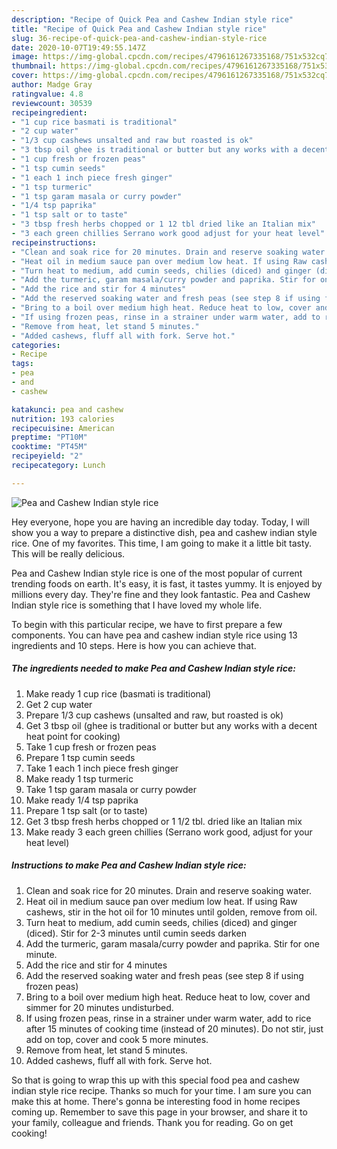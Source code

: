 ```yaml
---
description: "Recipe of Quick Pea and Cashew Indian style rice"
title: "Recipe of Quick Pea and Cashew Indian style rice"
slug: 36-recipe-of-quick-pea-and-cashew-indian-style-rice
date: 2020-10-07T19:49:55.147Z
image: https://img-global.cpcdn.com/recipes/4796161267335168/751x532cq70/pea-and-cashew-indian-style-rice-recipe-main-photo.jpg
thumbnail: https://img-global.cpcdn.com/recipes/4796161267335168/751x532cq70/pea-and-cashew-indian-style-rice-recipe-main-photo.jpg
cover: https://img-global.cpcdn.com/recipes/4796161267335168/751x532cq70/pea-and-cashew-indian-style-rice-recipe-main-photo.jpg
author: Madge Gray
ratingvalue: 4.8
reviewcount: 30539
recipeingredient:
- "1 cup rice basmati is traditional"
- "2 cup water"
- "1/3 cup cashews unsalted and raw but roasted is ok"
- "3 tbsp oil ghee is traditional or butter but any works with a decent heat point for cooking"
- "1 cup fresh or frozen peas"
- "1 tsp cumin seeds"
- "1 each 1 inch piece fresh ginger"
- "1 tsp turmeric"
- "1 tsp garam masala or curry powder"
- "1/4 tsp paprika"
- "1 tsp salt or to taste"
- "3 tbsp fresh herbs chopped or 1 12 tbl dried like an Italian mix"
- "3 each green chillies Serrano work good adjust for your heat level"
recipeinstructions:
- "Clean and soak rice for 20 minutes. Drain and reserve soaking water."
- "Heat oil in medium sauce pan over medium low heat. If using Raw cashews, stir in the hot oil for 10 minutes until golden, remove from oil."
- "Turn heat to medium, add cumin seeds, chilies (diced) and ginger (diced). Stir for 2-3 minutes until cumin seeds darken"
- "Add the turmeric, garam masala/curry powder and paprika. Stir for one minute."
- "Add the rice and stir for 4 minutes"
- "Add the reserved soaking water and fresh peas (see step 8 if using frozen peas)"
- "Bring to a boil over medium high heat. Reduce heat to low, cover and simmer for 20 minutes undisturbed."
- "If using frozen peas, rinse in a strainer under warm water, add to rice after 15 minutes of cooking time (instead of 20 minutes). Do not stir, just add on top, cover and cook 5 more minutes."
- "Remove from heat, let stand 5 minutes."
- "Added cashews, fluff all with fork. Serve hot."
categories:
- Recipe
tags:
- pea
- and
- cashew

katakunci: pea and cashew 
nutrition: 193 calories
recipecuisine: American
preptime: "PT10M"
cooktime: "PT45M"
recipeyield: "2"
recipecategory: Lunch

---
```



![Pea and Cashew Indian style rice](https://img-global.cpcdn.com/recipes/4796161267335168/751x532cq70/pea-and-cashew-indian-style-rice-recipe-main-photo.jpg)

Hey everyone, hope you are having an incredible day today. Today, I will show you a way to prepare a distinctive dish, pea and cashew indian style rice. One of my favorites. This time, I am going to make it a little bit tasty. This will be really delicious.

Pea and Cashew Indian style rice is one of the most popular of current trending foods on earth. It's easy, it is fast, it tastes yummy. It is enjoyed by millions every day. They're fine and they look fantastic. Pea and Cashew Indian style rice is something that I have loved my whole life.




To begin with this particular recipe, we have to first prepare a few components. You can have pea and cashew indian style rice using 13 ingredients and 10 steps. Here is how you can achieve that.

<!--inarticleads1-->

##### The ingredients needed to make Pea and Cashew Indian style rice:

1. Make ready 1 cup rice (basmati is traditional)
1. Get 2 cup water
1. Prepare 1/3 cup cashews (unsalted and raw, but roasted is ok)
1. Get 3 tbsp oil (ghee is traditional or butter but any works with a decent heat point for cooking)
1. Take 1 cup fresh or frozen peas
1. Prepare 1 tsp cumin seeds
1. Take 1 each 1 inch piece fresh ginger
1. Make ready 1 tsp turmeric
1. Take 1 tsp garam masala or curry powder
1. Make ready 1/4 tsp paprika
1. Prepare 1 tsp salt (or to taste)
1. Get 3 tbsp fresh herbs chopped or 1 1/2 tbl. dried like an Italian mix
1. Make ready 3 each green chillies (Serrano work good, adjust for your heat level)




<!--inarticleads2-->

##### Instructions to make Pea and Cashew Indian style rice:

1. Clean and soak rice for 20 minutes. Drain and reserve soaking water.
1. Heat oil in medium sauce pan over medium low heat. If using Raw cashews, stir in the hot oil for 10 minutes until golden, remove from oil.
1. Turn heat to medium, add cumin seeds, chilies (diced) and ginger (diced). Stir for 2-3 minutes until cumin seeds darken
1. Add the turmeric, garam masala/curry powder and paprika. Stir for one minute.
1. Add the rice and stir for 4 minutes
1. Add the reserved soaking water and fresh peas (see step 8 if using frozen peas)
1. Bring to a boil over medium high heat. Reduce heat to low, cover and simmer for 20 minutes undisturbed.
1. If using frozen peas, rinse in a strainer under warm water, add to rice after 15 minutes of cooking time (instead of 20 minutes). Do not stir, just add on top, cover and cook 5 more minutes.
1. Remove from heat, let stand 5 minutes.
1. Added cashews, fluff all with fork. Serve hot.




So that is going to wrap this up with this special food pea and cashew indian style rice recipe. Thanks so much for your time. I am sure you can make this at home. There's gonna be interesting food in home recipes coming up. Remember to save this page in your browser, and share it to your family, colleague and friends. Thank you for reading. Go on get cooking!
